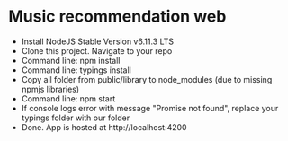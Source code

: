# Music recommendation web
- Install NodeJS Stable Version v6.11.3 LTS
- Clone this project. Navigate to your repo
- Command line: npm install
- Command line: typings install
- Copy all folder from public/library to node_modules (due to missing npmjs libraries)
- Command line: npm start
- If console logs error with message "Promise not found", replace your typings folder with our folder
- Done. App is hosted at http://localhost:4200
